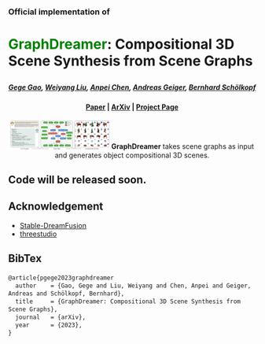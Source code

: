 ### Official implementation of

# <p align="left"> <font color=#008000>GraphDreamer</font>: Compositional 3D Scene Synthesis from Scene Graphs </p>

#####  <p align="center"> [Gege Gao](https://ggghsl.github.io/GGGWebsite/), [Weiyang Liu](https://wyliu.com/), [Anpei Chen](https://apchenstu.github.io/), [Andreas Geiger](https://www.cvlibs.net/), [Bernhard Schölkopf](https://is.mpg.de/~bs)</p>

#### <p align="center">[Paper](https://graphdreamer.github.io/static/videos/graphdreamer_paper.pdf) | [ArXiv](http://arxiv.org/abs/) | [Project Page](https://graphdreamer.github.io/)
 <!-- | [Video](https://www.youtube.com/watch?v=Xbzl4HzFiNo)</p> -->

<p align="center">
  <img width="40%" src="assets/teaser.jpg"/>
  <b>GraphDreamer</b> takes scene graphs as input and generates object compositional 3D scenes.
</p>

## Code will be released soon.


## Acknowledgement
- [Stable-DreamFusion](https://github.com/ashawkey/stable-dreamfusion)
- [threestudio](https://github.com/threestudio-project/threestudio)

## BibTex
```
@article{pgege2023graphdreamer
  author    = {Gao, Gege and Liu, Weiyang and Chen, Anpei and Geiger, Andreas and Schölkopf, Bernhard},
  title     = {GraphDreamer: Compositional 3D Scene Synthesis from Scene Graphs},
  journal   = {arXiv},
  year      = {2023},
}
```

